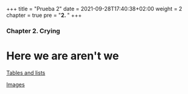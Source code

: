 +++
title = "Prueba 2"
date = 2021-09-28T17:40:38+02:00
weight = 2
chapter = true
pre = "<b>2. </b>"
+++

### Chapter 2. Crying

# Here we are aren't we

[Tables and lists](/prueba2/tablasylistas)

[Images](/prueba2/imagenes)